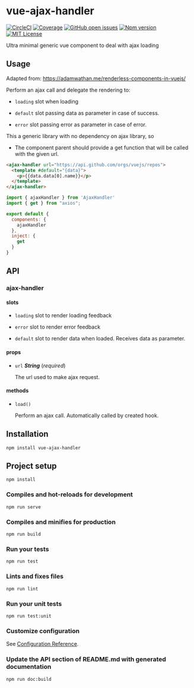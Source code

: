 # vue-ajax-handler

[![CircleCI](https://circleci.com/gh/David-Desmaisons/vue-ajax-handler.svg?style=shield)](https://circleci.com/gh/David-Desmaisons/vue-ajax-handler)
[![Coverage](https://codecov.io/gh/David-Desmaisons/vue-ajax-handler/branch/master/graph/badge.svg)](https://codecov.io/gh/David-Desmaisons/vue-ajax-handler)
[![GitHub open issues](https://img.shields.io/github/issues/David-Desmaisons/vue-ajax-handler.svg)](https://github.com/David-Desmaisons/vue-ajax-handler/issues)
[![Npm version](https://img.shields.io/npm/v/vue-ajax-handler.svg)](https://www.npmjs.com/package/vue-ajax-handler)
[![MIT License](https://img.shields.io/github/license/David-Desmaisons/vue-ajax-handler.svg)](https://github.com/David-Desmaisons/vue-ajax-handler/blob/master/LICENSE)

Ultra minimal generic vue component to deal with ajax loading

## Usage

Adapted from: https://adamwathan.me/renderless-components-in-vuejs/

Perform an ajax call and delegate the rendering to:

- `loading` slot when loading

- `default` slot passing data as parameter in case of success.

- `error` slot passing error as parameter in case of error.

This a generic library with no dependency on ajax library, so

  - The component parent should provide a get function that will be called with the given url.

```HTML
<ajax-handler url="https://api.github.com/orgs/vuejs/repos">
  <template #default="{data}">
    <p>{{data.data[0].name}}</p>
  </template>
</ajax-handler>
```

```javascript
import { ajaxHandler } from 'AjaxHandler'
import { get } from "axios";

export default {
  components: {
    ajaxHandler
  },
  inject: {
    get
  }
}
```

## API

### ajax-handler 

#### slots 

- `loading` slot to render loading feedback 

- `error` slot to render error feedback 

- `default` slot to render data when loaded. Receives data as parameter. 

#### props 

- `url` ***String*** (*required*) 

  The url used to make ajax request. 

#### methods 

- `load()` 

  Perform an ajax call.
  Automatically called by created hook. 

## Installation

```
npm install vue-ajax-handler
```

## Project setup

```
npm install
```

### Compiles and hot-reloads for development

```
npm run serve
```

### Compiles and minifies for production

```
npm run build
```

### Run your tests

```
npm run test
```

### Lints and fixes files

```
npm run lint
```

### Run your unit tests

```
npm run test:unit
```

### Customize configuration

See [Configuration Reference](https://cli.vuejs.org/config/).

### Update the API section of README.md with generated documentation

```
npm run doc:build
```
